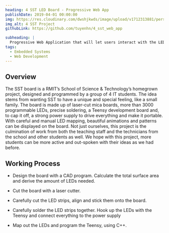 ```yaml
---
heading: 4 SST LED Board - Progressive Web App
publishDate: 2019-04-01 00:00:00
img: https://res.cloudinary.com/dwshjkwds/image/upload/v1712313881/personal-website/projects/dica/4sst-cover_xy5lwr.webp
img_alt: 4 SST Project
githubLink: https://github.com/tuyenhn/4_sst_web_app

subheading: |
  Progressive Web Application that will let users interact with the LEDs on the number 4 located at RMIT Vietnam, Building 2, Floor 4.
tags:
  - Embedded Systems
  - Web Development
---
```


## Overview

The SST board is a RMIT’s School of Science & Technology’s homegrown project, designed and programmed by a group of 4 IT students. The idea stems from wanting SST to have a unique and special feeling, like a small family. The board is made up of laser-cut mica boards, more than 3000 programmable LEDs, precise soldering, a Teensy development board and, to cap it off, a strong power supply to drive everything and make it portable. With careful and manual LED mapping, beautiful animations and patterns can be displayed on the board. Not just ourselves, this project is the culmination of work from both the teaching staff and the technicians from the school and other students as well. We hope with this project, more students can be more active and out-spoken with their ideas as we had before.

## Working Process

- Design the board with a CAD program. Calculate the total surface area and derive the amount of LEDs needed.

- Cut the board with a laser cutter.

- Carefully cut the LED strips, align and stick them onto the board.

- Carefully solder the LED strips together. Hook up the LEDs with the Teensy and connect everything to the power supply

- Map out the LEDs and program the Teensy, using C++.
